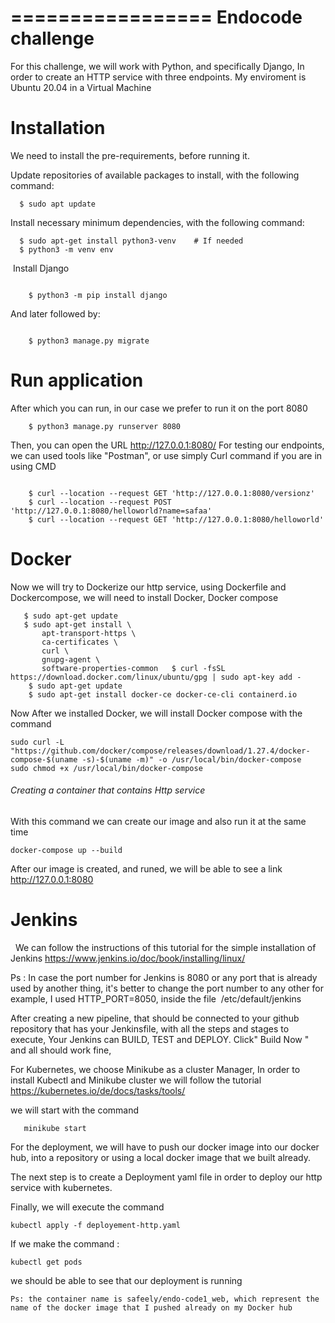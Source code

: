 =================
Endocode challenge
=================

For this challenge, we will work with Python, and specifically Django, In order to create an HTTP service with three endpoints.
My enviroment is Ubuntu 20.04 in a Virtual Machine

Installation
============

We need to install the pre-requirements, before running it.

Update repositories of available packages to install, with
the following command:


```
  $ sudo apt update
```
Install necessary minimum dependencies, with the following command:

```
  $ sudo apt-get install python3-venv    # If needed
  $ python3 -m venv env
```

 Install Django
```

    $ python3 -m pip install django

```
And later followed by:

```

    $ python3 manage.py migrate
```
Run application
===============

After which you can run, in our case we prefer to run it on the port 8080
```
    $ python3 manage.py runserver 8080
```
Then, you can open the URL http://127.0.0.1:8080/
For testing our endpoints, we can used tools like "Postman", or use simply Curl command if you are in using CMD
```

    $ curl --location --request GET 'http://127.0.0.1:8080/versionz'
    $ curl --location --request POST 'http://127.0.0.1:8080/helloworld?name=safaa'
    $ curl --location --request GET 'http://127.0.0.1:8080/helloworld'
```
Docker
===============

Now we will try to Dockerize our http service, using Dockerfile and Dockercompose, we will need to install Docker, Docker compose 
```
   $ sudo apt-get update
   $ sudo apt-get install \
       apt-transport-https \
       ca-certificates \
       curl \
       gnupg-agent \
       software-properties-common   $ curl -fsSL https://download.docker.com/linux/ubuntu/gpg | sudo apt-key add -
    $ sudo apt-get update
    $ sudo apt-get install docker-ce docker-ce-cli containerd.io
```
Now After we installed Docker, we will install Docker compose with the command 
```
sudo curl -L "https://github.com/docker/compose/releases/download/1.27.4/docker-compose-$(uname -s)-$(uname -m)" -o /usr/local/bin/docker-compose
sudo chmod +x /usr/local/bin/docker-compose
```
###### Creating a container that contains Http service
With this command we can create our image and also run it at the same time
```
docker-compose up --build 
```
After our image is created, and runed, we will be able to see a link http://127.0.0.1:8080

Jenkins
===============
 
We can follow the instructions of this tutorial for the simple installation of Jenkins https://www.jenkins.io/doc/book/installing/linux/

Ps : In case the port number for Jenkins is 8080 or any port that is already used by another thing, it's better to change the port number to any other for example, I used HTTP_PORT=8050, inside the file  /etc/default/jenkins

After creating a new pipeline, that should be connected to your github repository that has your Jenkinsfile, with all the steps and stages to execute, Your Jenkins can BUILD, TEST and DEPLOY. Click" Build Now " and all should work fine, 




For Kubernetes, we choose Minikube as a cluster Manager, In order to install Kubectl and Minikube cluster we will follow the tutorial https://kubernetes.io/de/docs/tasks/tools/

we will start with the command 
```
   minikube start
```
For the deployment, we will have to push our docker image into our docker hub, into a repository or using a local docker image that we built already. 

The next step is to create a Deployment yaml file in order to deploy our http service with kubernetes.

Finally, we will execute the command 
```
kubectl apply -f deployement-http.yaml 
```
If we make the command :
```
kubectl get pods
``` 
we should be able to see that our deployment is running 
```
Ps: the container name is safeely/endo-code1_web, which represent the name of the docker image that I pushed already on my Docker hub



